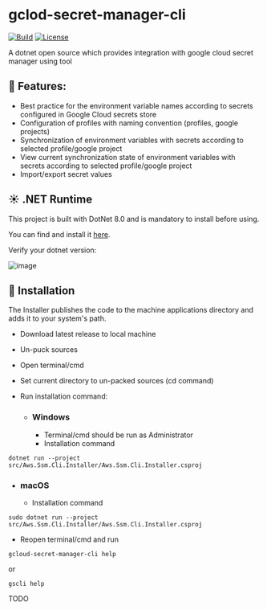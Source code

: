 # gclod-secret-manager-cli

[![Build](https://github.com/dmitrysigalov/gclod-secret-manager-cli/workflows/Build/badge.svg)](https://github.com/dmitrysigalov/gclod-secret-manager-cli/actions/workflows/build.yml)
[![License](https://badgen.net/github/license/dmitrysigalov/gclod-secret-manager-cli)](https://github.com/DmitrySigalov/gclod-secret-manager-cli/blob/main/LICENSE)

A dotnet open source which provides integration with google cloud secret manager using tool

## :gift: Features:
- Best practice for the environment variable names according to secrets configured in Google Cloud secrets store
- Configuration of profiles with naming convention (profiles, google projects)
- Synchronization of environment variables with secrets according to selected profile/google project
- View current synchronization state of environment variables with secrets according to selected profile/google project
- Import/export secret values

## :sunny: .NET Runtime
This project is built with DotNet 8.0 and is mandatory to install before using.

You can find and install it [here](https://dotnet.microsoft.com/en-us/download/dotnet/8.0).

Verify your dotnet version:

![image](https://user-images.githubusercontent.com/31489258/153608978-cced639e-af42-4485-8c15-5333325b0883.png)

## :gift: Installation

The Installer publishes the code to the machine applications directory and adds it to your system's path.

- Download latest release to local machine
- Un-puck sources
- Open terminal/cmd
- Set current directory to un-packed sources (cd command) 
- Run installation command:

  - ### Windows
    - Terminal/cmd should be run as Administrator
    - Installation command
```
dotnet run --project src/Aws.Ssm.Cli.Installer/Aws.Ssm.Cli.Installer.csproj
```

  - ### macOS
      - Installation command
  ```
  sudo dotnet run --project src/Aws.Ssm.Cli.Installer/Aws.Ssm.Cli.Installer.csproj
  ```

- Reopen terminal/cmd and run
```
gcloud-secret-manager-cli help
```
or
```
gscli help
```

TODO
